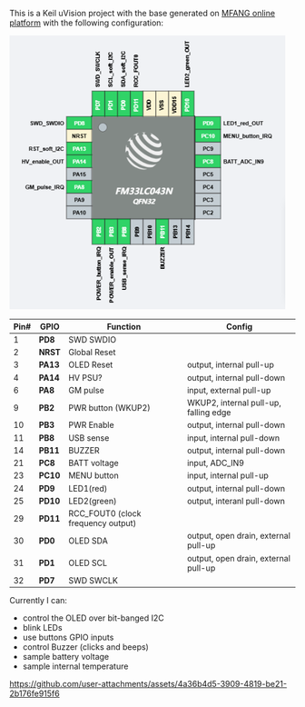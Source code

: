 This is a Keil uVision project with the base generated on [MFANG online platform](https://mfang2.fmdevelopers.com.cn) with the following configuration:

![alt text](img/pinout.png)

|Pin#|GPIO|  Function  |Config|
|----|----|------------|------|
|1   |**PD8** | SWD SWDIO  |
|2   |**NRST**| Global Reset|
|3   |**PA13**| OLED Reset |output, internal pull-up
|4   |**PA14**|HV PSU? | output, internal pull-down
|6   |**PA8** |GM pulse| input, external pull-up
|9   |**PB2** |PWR button (WKUP2)| WKUP2, internal pull-up, falling edge
|10  |**PB3** |PWR Enable  | output, internal pull-down
|11  |**PB8** |USB sense   | input, internal pull-down
|14  |**PB11**|BUZZER  | output, internal pull-down
|21  |**PC8** |BATT voltage| input, ADC_IN9
|23  |**PC10**|MENU button |input, internal pull-up
|24  |**PD9** | LED1(red)  |output, internal pull-down
|25  |**PD10**| LED2(green)|output, interanl pull-down
|29  |**PD11**|RCC_FOUT0 (clock frequency output)|
|30  |**PD0** |OLED SDA    |output, open drain, external pull-up
|31  |**PD1** |OLED SCL    |output, open drain, external pull-up
|32  |**PD7** |SWD SWCLK   |


Currently I can:
-   control the OLED over bit-banged I2C 
-   blink LEDs
-   use buttons GPIO inputs
-   control Buzzer (clicks and beeps)
-   sample battery voltage
-   sample internal temperature

https://github.com/user-attachments/assets/4a36b4d5-3909-4819-be21-2b176fe915f6

